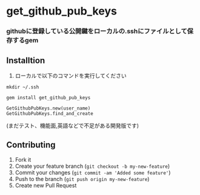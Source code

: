 # get_github_pub_keys

### githubに登録している公開鍵をローカルの.sshにファイルとして保存するgem

## Installtion

1) ローカルで以下のコマンドを実行してください
```:bach
mkdir ~/.ssh
```

```:ruby
gem install get_github_pub_keys
```

```:ruby
GetGithubPubKeys.new(user_name)
GetGithubPubKeys.find_and_create
```

(まだテスト、機能面,英語などで不足がある開発版です)

## Contributing

1. Fork it
2. Create your feature branch (`git checkout -b my-new-feature`)
3. Commit your changes (`git commit -am 'Added some feature'`)
4. Push to the branch (`git push origin my-new-feature`)
5. Create new Pull Request
